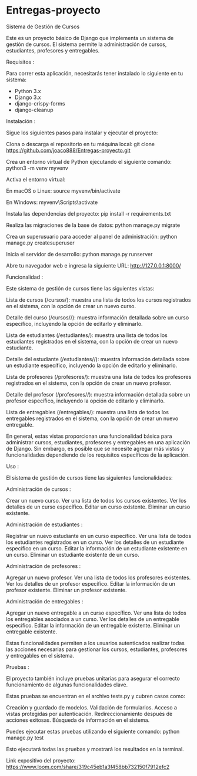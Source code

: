 # Entregas-proyecto

Sistema de Gestión de Cursos

Este es un proyecto básico de Django que implementa un sistema de gestión de cursos. El sistema permite la administración de cursos, estudiantes, profesores y entregables.

Requisitos :

Para correr esta aplicación, necesitarás tener instalado lo siguiente en tu sistema:

- Python 3.x
- Django 3.x
- django-crispy-forms
- django-cleanup

Instalación :

Sigue los siguientes pasos para instalar y ejecutar el proyecto:

Clona o descarga el repositorio en tu máquina local: git clone https://github.com/joaco888/Entregas-proyecto.git

Crea un entorno virtual de Python ejecutando el siguiente comando: python3 -m venv myvenv


Activa el entorno virtual:

En macOS o Linux: source myvenv/bin/activate

En Windows: myvenv\Scripts\activate


Instala las dependencias del proyecto: pip install -r requirements.txt


Realiza las migraciones de la base de datos: python manage.py migrate


Crea un superusuario para acceder al panel de administración: python manage.py createsuperuser


Inicia el servidor de desarrollo: python manage.py runserver


Abre tu navegador web e ingresa la siguiente URL: http://127.0.0.1:8000/


Funcionalidad :


Este sistema de gestión de cursos tiene las siguientes vistas:


Lista de cursos (/cursos/): muestra una lista de todos los cursos registrados en el sistema, con la opción de crear un nuevo curso.


Detalle del curso (/cursos/<id>/): muestra información detallada sobre un curso específico, incluyendo la opción de editarlo y eliminarlo.


Lista de estudiantes (/estudiantes/): muestra una lista de todos los estudiantes registrados en el sistema, con la opción de crear un nuevo estudiante.


Detalle del estudiante (/estudiantes/<id>/): muestra información detallada sobre un estudiante específico, incluyendo la opción de editarlo y eliminarlo.


Lista de profesores (/profesores/): muestra una lista de todos los profesores registrados en el sistema, con la opción de crear un nuevo profesor.


Detalle del profesor (/profesores/<id>/): muestra información detallada sobre un profesor específico, incluyendo la opción de editarlo y eliminarlo.


Lista de entregables (/entregables/): muestra una lista de todos los entregables registrados en el sistema, con la opción de crear un nuevo entregable.


En general, estas vistas proporcionan una funcionalidad básica para administrar cursos, estudiantes, profesores y entregables en una aplicación de Django. 
Sin embargo, es posible que se necesite agregar más vistas y funcionalidades dependiendo de los requisitos específicos de la aplicación.


Uso :

El sistema de gestión de cursos tiene las siguientes funcionalidades:

Administración de cursos :

Crear un nuevo curso.
Ver una lista de todos los cursos existentes.
Ver los detalles de un curso específico.
Editar un curso existente.
Eliminar un curso existente.


Administración de estudiantes :

Registrar un nuevo estudiante en un curso específico.
Ver una lista de todos los estudiantes registrados en un curso.
Ver los detalles de un estudiante específico en un curso.
Editar la información de un estudiante existente en un curso.
Eliminar un estudiante existente de un curso.


Administración de profesores :

Agregar un nuevo profesor.
Ver una lista de todos los profesores existentes.
Ver los detalles de un profesor específico.
Editar la información de un profesor existente.
Eliminar un profesor existente.


Administración de entregables :

Agregar un nuevo entregable a un curso específico.
Ver una lista de todos los entregables asociados a un curso.
Ver los detalles de un entregable específico.
Editar la información de un entregable existente.
Eliminar un entregable existente.

Estas funcionalidades permiten a los usuarios autenticados realizar todas las acciones necesarias para gestionar los cursos, estudiantes, profesores y entregables en el sistema.


Pruebas :

El proyecto también incluye pruebas unitarias para asegurar el correcto funcionamiento de algunas funcionalidades clave. 

Estas pruebas se encuentran en el archivo tests.py y cubren casos como:

Creación y guardado de modelos.
Validación de formularios.
Acceso a vistas protegidas por autenticación.
Redireccionamiento después de acciones exitosas.
Búsqueda de información en el sistema.


Puedes ejecutar estas pruebas utilizando el siguiente comando: python manage.py test


Esto ejecutará todas las pruebas y mostrará los resultados en la terminal.
  
  Link expositivo del proyecto:  https://www.loom.com/share/319c45eb1a3f458bb732150f7912efc2
